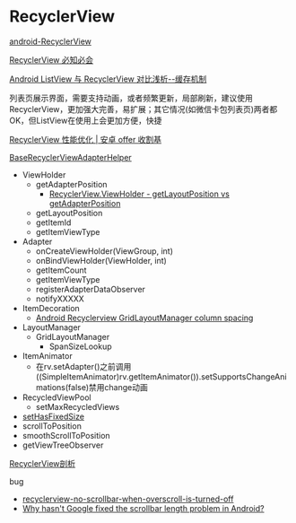 # RecyclerView

[android-RecyclerView](https://github.com/googlesamples/android-RecyclerView/)

[RecyclerView 必知必会](https://mp.weixin.qq.com/s/CzrKotyupXbYY6EY2HP_dA?)

[Android ListView 与 RecyclerView 对比浅析--缓存机制](https://mp.weixin.qq.com/s?__biz=MzA3NTYzODYzMg==&mid=2653578065&idx=2&sn=25e64a8bb7b5934cf0ce2e49549a80d6&chksm=84b3b156b3c43840061c28869671da915a25cf3be54891f040a3532e1bb17f9d32e244b79e3f&scene=21#wechat_redirect)

列表页展示界面，需要支持动画，或者频繁更新，局部刷新，建议使用RecyclerView，更加强大完善，易扩展；其它情况(如微信卡包列表页)两者都OK，但ListView在使用上会更加方便，快捷

[RecyclerView 性能优化 | 安卓 offer 收割基](https://juejin.im/post/5baedbf05188255c596714ab)

[BaseRecyclerViewAdapterHelper](https://github.com/CymChad/BaseRecyclerViewAdapterHelper)

+ ViewHolder
  + getAdapterPosition
    + [RecyclerView.ViewHolder - getLayoutPosition vs getAdapterPosition](https://stackoverflow.com/questions/29684154/recyclerview-viewholder-getlayoutposition-vs-getadapterposition)
  + getLayoutPosition
  + getItemId
  + getItemViewType
+ Adapter
  + onCreateViewHolder(ViewGroup, int)
  + onBindViewHolder(ViewHolder, int)
  + getItemCount
  + getItemViewType
  + registerAdapterDataObserver
  + notifyXXXXX
+ ItemDecoration
  + [Android Recyclerview GridLayoutManager column spacing](https://stackoverflow.com/questions/28531996/android-recyclerview-gridlayoutmanager-column-spacing/30701422#30701422)
+ LayoutManager
  + GridLayoutManager
    + SpanSizeLookup
+ ItemAnimator
  + 在rv.setAdapter()之前调用((SimpleItemAnimator)rv.getItemAnimator()).setSupportsChangeAnimations(false)禁用change动画
+ RecycledViewPool
  + setMaxRecycledViews
+ [setHasFixedSize](https://stackoverflow.com/questions/28709220/understanding-recyclerview-sethasfixedsize)
+ scrollToPosition
+ smoothScrollToPosition
+ getViewTreeObserver



[RecyclerView剖析](https://blog.csdn.net/qq_23012315/article/details/50807224)





bug

+ [recyclerview-no-scrollbar-when-overscroll-is-turned-off](https://stackoverflow.com/questions/32575323/recyclerview-no-scrollbar-when-overscroll-is-turned-off)
+ [Why hasn't Google fixed the scrollbar length problem in Android?](https://www.quora.com/Why-hasnt-Google-fixed-the-scrollbar-length-problem-in-Android)